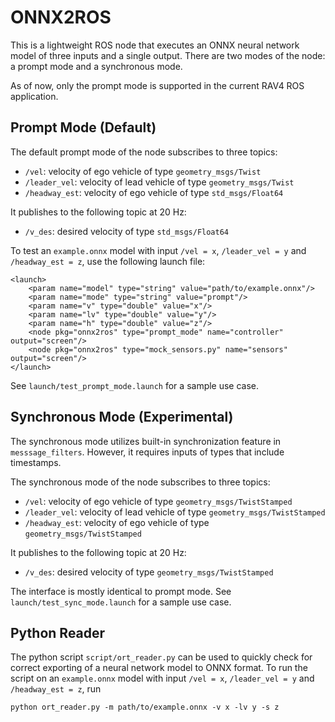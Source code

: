 # ONNX2ROS

This is a lightweight ROS node that executes an ONNX neural network model of 
three inputs and a single output.
There are two modes of the node: a prompt mode and a synchronous mode.

As of now, only the prompt mode is supported in the current RAV4 ROS application.

## Prompt Mode (Default)

The default prompt mode of the node subscribes to three topics:
+ `/vel`: velocity of ego vehicle of type `geometry_msgs/Twist`
+ `/leader_vel`: velocity of lead vehicle of type `geometry_msgs/Twist`
+ `/headway_est`: velocity of ego vehicle of type `std_msgs/Float64`

It publishes to the following topic at 20 Hz:
+ `/v_des`: desired velocity of type `std_msgs/Float64`

To test an `example.onnx` model with input `/vel = x`, `/leader_vel = y`
and `/headway_est = z`, use the following launch file:
```angular2html
<launch>
    <param name="model" type="string" value="path/to/example.onnx"/>
    <param name="mode" type="string" value="prompt"/>
    <param name="v" type="double" value="x"/>
    <param name="lv" type="double" value="y"/>
    <param name="h" type="double" value="z"/>
    <node pkg="onnx2ros" type="prompt_mode" name="controller" output="screen"/>
    <node pkg="onnx2ros" type="mock_sensors.py" name="sensors" output="screen"/>
</launch>

```
See `launch/test_prompt_mode.launch` for a sample use case.

## Synchronous Mode (Experimental)

The synchronous mode utilizes built-in synchronization feature in 
`messsage_filters`.
However, it requires inputs of types that include timestamps. 

The synchronous mode of the node subscribes to three topics:
+ `/vel`: velocity of ego vehicle of type `geometry_msgs/TwistStamped`
+ `/leader_vel`: velocity of lead vehicle of type `geometry_msgs/TwistStamped`
+ `/headway_est`: velocity of ego vehicle of type `geometry_msgs/TwistStamped`

It publishes to the following topic at 20 Hz:
+ `/v_des`: desired velocity of type `geometry_msgs/TwistStamped`

The interface is mostly identical to prompt mode.
See `launch/test_sync_mode.launch` for a sample use case.

## Python Reader

The python script `script/ort_reader.py` can be used to 
quickly check for correct exporting of a neural network model to ONNX format.
To run the script on an `example.onnx` model with input `/vel = x`, 
`/leader_vel = y` and `/headway_est = z`, run
```angular2html
python ort_reader.py -m path/to/example.onnx -v x -lv y -s z
```

